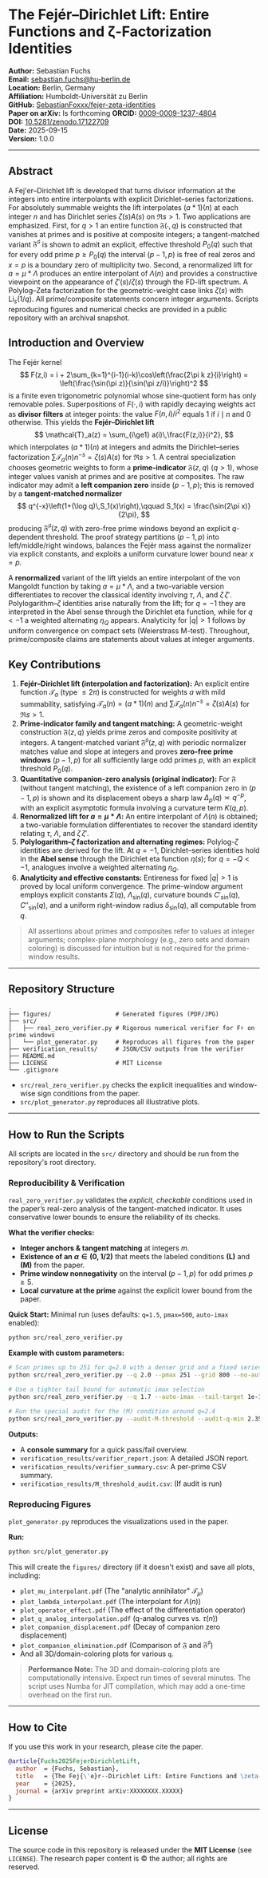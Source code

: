 # The Fejér–Dirichlet Lift: Entire Functions and ζ-Factorization Identities

**Author:** Sebastian Fuchs  
**Email:** [sebastian.fuchs@hu-berlin.de](mailto:sebastian.fuchs@hu-berlin.de)  
**Location:** Berlin, Germany  
**Affiliation:** Humboldt-Universität zu Berlin  
**GitHub:** [SebastianFoxxx/fejer-zeta-identities](https://github.com/SebastianFoxxx/fejer-zeta-identities)  
**Paper on arXiv:** Is forthcoming
**ORCID:** [0009-0009-1237-4804](https://orcid.org/0009-0009-1237-4804)  
**DOI:** [10.5281/zenodo.17122709](https://doi.org/10.5281/zenodo.17122709)  
**Date:** 2025-09-15  
**Version:** 1.0.0  

---
## Abstract

A Fej\'er–Dirichlet lift is developed that turns divisor information at the integers into entire interpolants with explicit Dirichlet–series factorizations. For absolutely summable weights the lift interpolates $(a*1)(n)$ at each integer $n$ and has Dirichlet series $\zeta(s)A(s)$ on $\Re s>1$. Two applications are emphasized. First, for $q>1$ an entire function $\mathfrak F(\cdot,q)$ is constructed that vanishes at primes and is positive at composite integers; a tangent-matched variant $\mathfrak F^{\sharp}$ is shown to admit an explicit, effective threshold $P_0(q)$ such that for every odd prime $p\ge P_0(q)$ the interval $(p-1,p)$ is free of real zeros and $x=p$ is a boundary zero of multiplicity two. Second, a renormalized lift for $a=\mu*\Lambda$ produces an entire interpolant of $\Lambda(n)$ and provides a constructive viewpoint on the appearance of $\zeta'(s)/\zeta(s)$ through the FD-lift spectrum. A Polylog–Zeta factorization for the geometric-weight case links $\zeta(s)$ with $\operatorname{Li}_s(1/q)$. All prime/composite statements concern integer arguments. Scripts reproducing figures and numerical checks are provided in a public repository with an archival snapshot.

## Introduction and Overview

The Fejér kernel
$$
F(z,i) = i + 2\sum_{k=1}^{i-1}(i-k)\cos\left(\frac{2\pi k z}{i}\right)
= \left(\frac{\sin(\pi z)}{\sin(\pi z/i)}\right)^2
$$
is a finite even trigonometric polynomial whose sine-quotient form has only removable poles. Superpositions of $F(\cdot,i)$ with rapidly decaying weights act as **divisor filters** at integer points: the value $F(n,i)/i^2$ equals $1$ if $i\mid n$ and $0$ otherwise. This yields the **Fejér–Dirichlet lift**
$$
\mathcal{T}_a(z) = \sum_{i\ge1} a(i)\,\frac{F(z,i)}{i^2},
$$
which interpolates $(a*1)(n)$ at integers and admits the Dirichlet–series factorization
$\sum \mathcal{T}_a(n)n^{-s} = \zeta(s)A(s)$ for $\Re s>1$.
A central specialization chooses geometric weights to form a **prime-indicator** $\mathfrak{F}(z,q)$ ($q>1$), whose integer values vanish at primes and are positive at composites. The raw indicator may admit a **left companion zero** inside $(p-1,p)$; this is removed by a **tangent-matched normalizer**
$$
q^{-x}\left(1+(\log q)\,S_1(x)\right),\qquad S_1(x) = \frac{\sin(2\pi x)}{2\pi},
$$
producing $\mathfrak{F}^{\sharp}(z,q)$ with zero-free prime windows beyond an explicit $q$-dependent threshold. The proof strategy partitions $(p-1,p)$ into left/middle/right windows, balances the Fejér mass against the normalizer via explicit constants, and exploits a uniform curvature lower bound near $x=p$.

A **renormalized** variant of the lift yields an entire interpolant of the von Mangoldt function by taking $a=\mu*\Lambda$, and a two-variable version differentiates to recover the classical identity involving $\tau$, $\Lambda$, and $\zeta\,\zeta'$. Polylogarithm–$\zeta$ identities arise naturally from the lift; for $q=-1$ they are interpreted in the Abel sense through the Dirichlet eta function, while for $q<-1$ a weighted alternating $\eta_Q$ appears. Analyticity for $|q|>1$ follows by uniform convergence on compact sets (Weierstrass M-test). Throughout, prime/composite claims are statements about values at integer arguments.

## Key Contributions

1.  **Fejér–Dirichlet lift (interpolation and factorization):** An explicit entire function $\mathcal{T}_a$ (type $\le 2\pi$) is constructed for weights $a$ with mild summability, satisfying $\mathcal{T}_a(n) = (a*1)(n)$ and $\sum \mathcal{T}_a(n)n^{-s} = \zeta(s)A(s)$ for $\Re s>1$.
2.  **Prime-indicator family and tangent matching:** A geometric-weight construction $\mathfrak{F}(z,q)$ yields prime zeros and composite positivity at integers. A tangent-matched variant $\mathfrak{F}^{\sharp}(z,q)$ with periodic normalizer matches value and slope at integers and proves **zero-free prime windows** $(p-1,p)$ for all sufficiently large odd primes $p$, with an explicit threshold $P_0(q)$.
3.  **Quantitative companion-zero analysis (original indicator):** For $\mathfrak{F}$ (without tangent matching), the existence of a left companion zero in $(p-1,p)$ is shown and its displacement obeys a sharp law $\Delta_p(q)\asymp q^{-p}$, with an explicit asymptotic formula involving a curvature term $K(q,p)$.
4.  **Renormalized lift for $a=\mu*\Lambda$:** An entire interpolant of $\Lambda(n)$ is obtained; a two-variable formulation differentiates to recover the standard identity relating $\tau$, $\Lambda$, and $\zeta\,\zeta'$.
5.  **Polylogarithm–$\zeta$ factorization and alternating regimes:** Polylog-$\zeta$ identities are derived for the lift. At $q=-1$, Dirichlet–series identities hold in the **Abel sense** through the Dirichlet eta function $\eta(s)$; for $q=-Q<-1$, analogues involve a weighted alternating $\eta_Q$.
6.  **Analyticity and effective constants:** Entireness for fixed $|q|>1$ is proved by local uniform convergence. The prime-window argument employs explicit constants $\Sigma(q)$, $\Lambda_{\sin}(q)$, curvature bounds $C'_{\sin}(q), C''_{\sin}(q)$, and a uniform right-window radius $\delta_{\sin}(q)$, all computable from $q$.

> All assertions about primes and composites refer to values at integer arguments; complex-plane morphology (e.g., zero sets and domain coloring) is discussed for intuition but is not required for the prime-window results.

---

## Repository Structure

```
.
├── figures/                  # Generated figures (PDF/JPG)
├── src/
│   ├── real_zero_verifier.py # Rigorous numerical verifier for F♯ on prime windows
│   └── plot_generator.py     # Reproduces all figures from the paper
├── verification_results/     # JSON/CSV outputs from the verifier
├── README.md
├── LICENSE                   # MIT License
└── .gitignore
```
* `src/real_zero_verifier.py` checks the explicit inequalities and window-wise sign conditions from the paper.
* `src/plot_generator.py` reproduces all illustrative plots.

---

## How to Run the Scripts

All scripts are located in the `src/` directory and should be run from the repository's root directory.

### Reproducibility & Verification

`real_zero_verifier.py` validates the *explicit, checkable* conditions used in the paper’s real-zero analysis of the tangent-matched indicator. It uses conservative lower bounds to ensure the reliability of its checks.

**What the verifier checks:**

* **Integer anchors & tangent matching** at integers $m$.
* **Existence of an $\alpha\in(0,1/2)$** that meets the labeled conditions **(L)** and **(M)** from the paper.
* **Prime window nonnegativity** on the interval $(p-1,p)$ for odd primes $p \ge 5$.
* **Local curvature at the prime** against the explicit lower bound from the paper.

**Quick Start:**
Minimal run (uses defaults: `q=1.5`, `pmax=500`, `auto-imax` enabled):
```bash
python src/real_zero_verifier.py
```

**Example with custom parameters:**
```bash
# Scan primes up to 251 for q=2.0 with a denser grid and a fixed series cutoff
python src/real_zero_verifier.py --q 2.0 --pmax 251 --grid 800 --no-auto-imax --imax 1200

# Use a tighter tail bound for automatic imax selection
python src/real_zero_verifier.py --q 1.7 --auto-imax --tail-target 1e-15

# Run the special audit for the (M) condition around q=2.4
python src/real_zero_verifier.py --audit-M-threshold --audit-q-min 2.35 --audit-q-max 2.50
```

**Outputs:**
* A **console summary** for a quick pass/fail overview.
* `verification_results/verifier_report.json`: A detailed JSON report.
* `verification_results/verifier_summary.csv`: A per-prime CSV summary.
* `verification_results/M_threshold_audit.csv`: (If audit is run)

### Reproducing Figures

`plot_generator.py` reproduces the visualizations used in the paper.

**Run:**
```bash
python src/plot_generator.py
```

This will create the `figures/` directory (if it doesn't exist) and save all plots, including:
* `plot_mu_interpolant.pdf` (The "analytic annihilator" $\mathcal{T}_\mu$)
* `plot_lambda_interpolant.pdf` (The interpolant for $\Lambda(n)$)
* `plot_operator_effect.pdf` (The effect of the differentiation operator)
* `plot_q_analog_interpolation.pdf` (q-analog curves vs. $\tau(n)$)
* `plot_companion_displacement.pdf` (Decay of companion zero displacement)
* `plot_companion_elimination.pdf` (Comparison of $\mathfrak{F}$ and $\mathfrak{F}^{\sharp}$)
* And all 3D/domain-coloring plots for various `q`.

> **Performance Note:** The 3D and domain-coloring plots are computationally intensive. Expect run times of several minutes. The script uses Numba for JIT compilation, which may add a one-time overhead on the first run.

---

## How to Cite

If you use this work in your research, please cite the paper.

```bibtex
@article{Fuchs2025FejerDirichletLift,
  author  = {Fuchs, Sebastian},
  title   = {The Fej{\'e}r--Dirichlet Lift: Entire Functions and \zeta-Factorization Identities},
  year    = {2025},
  journal = {arXiv preprint arXiv:XXXXXXXX.XXXXX}
}
```

---

## License

The source code in this repository is released under the **MIT License** (see `LICENSE`).
The research paper content is © the author; all rights are reserved.